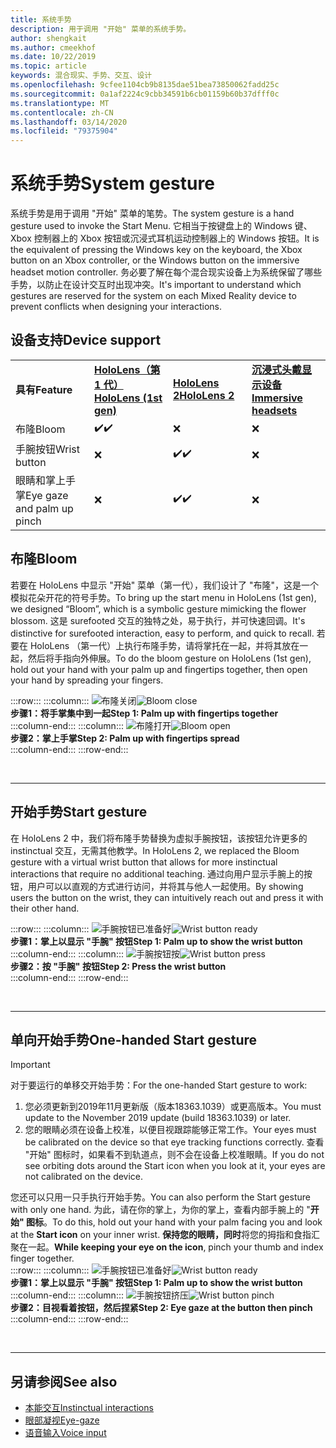 ```yaml
---
title: 系统手势
description: 用于调用 "开始" 菜单的系统手势。
author: shengkait
ms.author: cmeekhof
ms.date: 10/22/2019
ms.topic: article
keywords: 混合现实、手势、交互、设计
ms.openlocfilehash: 9cfee1104cb9b8135dae51bea73850062fadd25c
ms.sourcegitcommit: 0a1af2224c9cbb34591b6cb01159b60b37dfff0c
ms.translationtype: MT
ms.contentlocale: zh-CN
ms.lasthandoff: 03/14/2020
ms.locfileid: "79375904"
---
```

# <a name="system-gesture"></a><span data-ttu-id="27a7f-104">系统手势</span><span class="sxs-lookup"><span data-stu-id="27a7f-104">System gesture</span></span>

<span data-ttu-id="27a7f-105">系统手势是用于调用 "开始" 菜单的笔势。</span><span class="sxs-lookup"><span data-stu-id="27a7f-105">The system gesture is a hand gesture used to invoke the Start Menu.</span></span> <span data-ttu-id="27a7f-106">它相当于按键盘上的 Windows 键、Xbox 控制器上的 Xbox 按钮或沉浸式耳机运动控制器上的 Windows 按钮。</span><span class="sxs-lookup"><span data-stu-id="27a7f-106">It is the equivalent of pressing the Windows key on the keyboard, the Xbox button on an Xbox controller, or the Windows button on the immersive headset motion controller.</span></span> <span data-ttu-id="27a7f-107">务必要了解在每个混合现实设备上为系统保留了哪些手势，以防止在设计交互时出现冲突。</span><span class="sxs-lookup"><span data-stu-id="27a7f-107">It's important to understand which gestures are reserved for the system on each Mixed Reality device to prevent conflicts when designing your interactions.</span></span>

## <a name="device-support"></a><span data-ttu-id="27a7f-108">设备支持</span><span class="sxs-lookup"><span data-stu-id="27a7f-108">Device support</span></span>

<table>
    <colgroup>
    <col width="25%" />
    <col width="25%" />
    <col width="25%" />
    <col width="25%" />
    </colgroup>
    <tr>
        <td><span data-ttu-id="27a7f-109"><strong>具有</strong></span><span class="sxs-lookup"><span data-stu-id="27a7f-109"><strong>Feature</strong></span></span></td>
        <td><span data-ttu-id="27a7f-110"><a href="hololens-hardware-details.md"><strong>HoloLens（第 1 代）</strong></a></span><span class="sxs-lookup"><span data-stu-id="27a7f-110"><a href="hololens-hardware-details.md"><strong>HoloLens (1st gen)</strong></a></span></span></td>
        <td><span data-ttu-id="27a7f-111"><a href="https://docs.microsoft.com/hololens/hololens2-hardware"><strong>HoloLens 2</strong></span><span class="sxs-lookup"><span data-stu-id="27a7f-111"><a href="https://docs.microsoft.com/hololens/hololens2-hardware"><strong>HoloLens 2</strong></span></span></td>
        <td><span data-ttu-id="27a7f-112"><a href="immersive-headset-hardware-details.md"><strong>沉浸式头戴显示设备</strong></a></span><span class="sxs-lookup"><span data-stu-id="27a7f-112"><a href="immersive-headset-hardware-details.md"><strong>Immersive headsets</strong></a></span></span></td>
    </tr>
     <tr>
        <td><span data-ttu-id="27a7f-113">布隆</span><span class="sxs-lookup"><span data-stu-id="27a7f-113">Bloom</span></span></td>
        <td><span data-ttu-id="27a7f-114">✔️</span><span class="sxs-lookup"><span data-stu-id="27a7f-114">✔️</span></span></td>
        <td>❌</td>
        <td>❌</td>
    </tr>
     <tr>
        <td><span data-ttu-id="27a7f-115">手腕按钮</span><span class="sxs-lookup"><span data-stu-id="27a7f-115">Wrist button</span></span></td>
        <td>❌</td>
        <td><span data-ttu-id="27a7f-116">✔️</span><span class="sxs-lookup"><span data-stu-id="27a7f-116">✔️</span></span></td>
        <td>❌</td>
    </tr>
    <tr>
        <td><span data-ttu-id="27a7f-117">眼睛和掌上手掌</span><span class="sxs-lookup"><span data-stu-id="27a7f-117">Eye gaze and palm up pinch</span></span></td>
        <td>❌</td>
        <td><span data-ttu-id="27a7f-118">✔️</span><span class="sxs-lookup"><span data-stu-id="27a7f-118">✔️</span></span></td>
        <td>❌</td>
    </tr>
</table>

## <a name="bloom"></a><span data-ttu-id="27a7f-119">布隆</span><span class="sxs-lookup"><span data-stu-id="27a7f-119">Bloom</span></span>
<span data-ttu-id="27a7f-120">若要在 HoloLens 中显示 "开始" 菜单（第一代），我们设计了 "布隆"，这是一个模拟花朵开花的符号手势。</span><span class="sxs-lookup"><span data-stu-id="27a7f-120">To bring up the start menu in HoloLens (1st gen), we designed “Bloom”, which is a symbolic gesture mimicking the flower blossom.</span></span> <span data-ttu-id="27a7f-121">这是 surefooted 交互的独特之处，易于执行，并可快速回调。</span><span class="sxs-lookup"><span data-stu-id="27a7f-121">It's distinctive for surefooted interaction, easy to perform, and quick to recall.</span></span> <span data-ttu-id="27a7f-122">若要在 HoloLens （第一代）上执行布隆手势，请将掌托在一起，并将其放在一起，然后将手指向外伸展。</span><span class="sxs-lookup"><span data-stu-id="27a7f-122">To do the bloom gesture on HoloLens (1st gen), hold out your hand with your palm up and fingertips together, then open your hand by spreading your fingers.</span></span>

:::row:::
    :::column:::
        <span data-ttu-id="27a7f-123">![布隆关闭](images/bloom-close.png)</span><span class="sxs-lookup"><span data-stu-id="27a7f-123">![Bloom close](images/bloom-close.png)</span></span><br>
        <span data-ttu-id="27a7f-124">**步骤1：将手掌集中到一起**</span><span class="sxs-lookup"><span data-stu-id="27a7f-124">**Step 1: Palm up with fingertips together**</span></span><br>
    :::column-end:::
    :::column:::
        <span data-ttu-id="27a7f-125">![布隆打开](images/bloom-open.png)</span><span class="sxs-lookup"><span data-stu-id="27a7f-125">![Bloom open](images/bloom-open.png)</span></span><br>
        <span data-ttu-id="27a7f-126">**步骤2：掌上手掌**</span><span class="sxs-lookup"><span data-stu-id="27a7f-126">**Step 2: Palm up with fingertips spread**</span></span><br>
    :::column-end:::
:::row-end:::

<br>

---

## <a name="start-gesture"></a><span data-ttu-id="27a7f-127">开始手势</span><span class="sxs-lookup"><span data-stu-id="27a7f-127">Start gesture</span></span>
<span data-ttu-id="27a7f-128">在 HoloLens 2 中，我们将布隆手势替换为虚拟手腕按钮，该按钮允许更多的 instinctual 交互，无需其他教学。</span><span class="sxs-lookup"><span data-stu-id="27a7f-128">In HoloLens 2, we replaced the Bloom gesture with a virtual wrist button that allows for more instinctual interactions that require no additional teaching.</span></span> <span data-ttu-id="27a7f-129">通过向用户显示手腕上的按钮，用户可以以直观的方式进行访问，并将其与他人一起使用。</span><span class="sxs-lookup"><span data-stu-id="27a7f-129">By showing users the button on the wrist, they can intuitively reach out and press it with their other hand.</span></span>

:::row:::
    :::column:::
        <span data-ttu-id="27a7f-130">![手腕按钮已准备好](images/wrist-button-ready.png)</span><span class="sxs-lookup"><span data-stu-id="27a7f-130">![Wrist button ready](images/wrist-button-ready.png)</span></span><br>
        <span data-ttu-id="27a7f-131">**步骤1：掌上以显示 "手腕" 按钮**</span><span class="sxs-lookup"><span data-stu-id="27a7f-131">**Step 1: Palm up to show the wrist button**</span></span><br>
    :::column-end:::
    :::column:::
        <span data-ttu-id="27a7f-132">![手腕按钮按](images/wrist-button-press.png)</span><span class="sxs-lookup"><span data-stu-id="27a7f-132">![Wrist button press](images/wrist-button-press.png)</span></span><br>
        <span data-ttu-id="27a7f-133">**步骤2：按 "手腕" 按钮**</span><span class="sxs-lookup"><span data-stu-id="27a7f-133">**Step 2: Press the wrist button**</span></span><br>
    :::column-end:::
:::row-end:::

<br>

---


## <a name="one-handed-start-gesture"></a><span data-ttu-id="27a7f-134">单向开始手势</span><span class="sxs-lookup"><span data-stu-id="27a7f-134">One-handed Start gesture</span></span>

> [!IMPORTANT]
> <span data-ttu-id="27a7f-135">对于要运行的单移交开始手势：</span><span class="sxs-lookup"><span data-stu-id="27a7f-135">For the one-handed Start gesture to work:</span></span>
>
> 1. <span data-ttu-id="27a7f-136">您必须更新到2019年11月更新版（版本18363.1039）或更高版本。</span><span class="sxs-lookup"><span data-stu-id="27a7f-136">You must update to the November 2019 update (build 18363.1039) or later.</span></span>
> 1. <span data-ttu-id="27a7f-137">您的眼睛必须在设备上校准，以便目视跟踪能够正常工作。</span><span class="sxs-lookup"><span data-stu-id="27a7f-137">Your eyes must be calibrated on the device so that eye tracking functions correctly.</span></span> <span data-ttu-id="27a7f-138">查看 "开始" 图标时，如果看不到轨道点，则不会在设备上校准眼睛。</span><span class="sxs-lookup"><span data-stu-id="27a7f-138">If you do not see orbiting dots around the Start icon when you look at it, your eyes are not calibrated on the device.</span></span>

<span data-ttu-id="27a7f-139">您还可以只用一只手执行开始手势。</span><span class="sxs-lookup"><span data-stu-id="27a7f-139">You can also perform the Start gesture with only one hand.</span></span> <span data-ttu-id="27a7f-140">为此，请在你的掌上，为你的掌上，查看内部手腕上的 "**开始" 图标**。</span><span class="sxs-lookup"><span data-stu-id="27a7f-140">To do this, hold out your hand with your palm facing you and look at the **Start icon** on your inner wrist.</span></span> <span data-ttu-id="27a7f-141">**保持您的眼睛，同时**将您的拇指和食指汇聚在一起。</span><span class="sxs-lookup"><span data-stu-id="27a7f-141">**While keeping your eye on the icon**, pinch your thumb and index finger together.</span></span><br>
:::row:::
    :::column:::
        <span data-ttu-id="27a7f-142">![手腕按钮已准备好](images/wrist-button-ready.png)</span><span class="sxs-lookup"><span data-stu-id="27a7f-142">![Wrist button ready](images/wrist-button-ready.png)</span></span><br>
        <span data-ttu-id="27a7f-143">**步骤1：掌上以显示 "手腕" 按钮**</span><span class="sxs-lookup"><span data-stu-id="27a7f-143">**Step 1: Palm up to show the wrist button**</span></span><br>
    :::column-end:::
    :::column:::
        <span data-ttu-id="27a7f-144">![手腕按钮挤压](images/wrist-button-pinch.png)</span><span class="sxs-lookup"><span data-stu-id="27a7f-144">![Wrist button pinch](images/wrist-button-pinch.png)</span></span><br>
        <span data-ttu-id="27a7f-145">**步骤2：目视看着按钮，然后捏紧**</span><span class="sxs-lookup"><span data-stu-id="27a7f-145">**Step 2: Eye gaze at the button then pinch**</span></span><br>
    :::column-end:::
:::row-end:::

<br>

---

## <a name="see-also"></a><span data-ttu-id="27a7f-146">另请参阅</span><span class="sxs-lookup"><span data-stu-id="27a7f-146">See also</span></span>

* [<span data-ttu-id="27a7f-147">本能交互</span><span class="sxs-lookup"><span data-stu-id="27a7f-147">Instinctual interactions</span></span>](interaction-fundamentals.md)
* [<span data-ttu-id="27a7f-148">眼部凝视</span><span class="sxs-lookup"><span data-stu-id="27a7f-148">Eye-gaze</span></span>](eye-tracking.md)
* [<span data-ttu-id="27a7f-149">语音输入</span><span class="sxs-lookup"><span data-stu-id="27a7f-149">Voice input</span></span>](voice-input.md)
